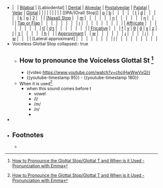 - |   | [Bilabial]([[Bilabial/IPA]]) | [Labiodental] | [Dental](javascript:void(0);) | [Alveolar](javascript:void(0);) | [Postalveolar](javascript:void(0);) | [Palatal](javascript:void(0);) | [Velar](javascript:void(0);) | [Glotal](javascript:void(0);) | | | | | | | | 
  | [[IPA/(Oral) Stop]] | [p](javascript:viewSymbol('symbols/p.html');) | [b](javascript:viewSymbol('symbols/b.html');) |   |   |   |   | [t](javascript:viewSymbol('symbols/t.html');) | [d](javascript:viewSymbol('symbols/d.html');) |   |   |   |   | [k](javascript:viewSymbol('symbols/k.html');) | [g](javascript:viewSymbol('symbols/g.html');) | [ʔ](javascript:viewSymbol('symbols/0294.html');) |   |
  | [(Nasal) Stop](javascript:void(0);) |   | [m](javascript:viewSymbol('symbols/m.html');) |   |   |   |   |   | [n](javascript:viewSymbol('symbols/n.html');) |   |   |   |   |   | [ŋ](javascript:viewSymbol('symbols/014B.html');) |   |   |
  | [Tap or Flap](javascript:void(0);) |   |   |   |   |   |   |   | [ɾ](javascript:viewSymbol('symbols/027E.html');) |   |   |   |   |   |   |   |   |
  | [Affricate](javascript:void(0);) |   |   |   |   |   |   |   |   | [tʃ](javascript:viewSymbol('symbols/02A7.html');) | [dʒ](javascript:viewSymbol('symbols/02A4.html');) |   |   |   |   |   |   |
  | [Fricative](javascript:void(0);) |   |   | [f](javascript:viewSymbol('symbols/f.html');) | [v](javascript:viewSymbol('symbols/v.html');) | [θ](javascript:viewSymbol('symbols/03B8.html');) | [ð](javascript:viewSymbol('symbols/00F0.html');) | [s](javascript:viewSymbol('symbols/s.html');) | [z](javascript:viewSymbol('symbols/z.html');) | [](javascript:viewSymbol('symbols/0283.html');)[ʃ](javascript:viewSymbol('symbols/0283.html');) | [ʒ](javascript:viewSymbol('symbols/0292.html');) |   |   |   |   | [h](javascript:viewSymbol('symbols/h.html');) |   |
  | [Approximant](javascript:void(0);) |   | [w](javascript:viewSymbol('symbols/w.html');) |   |   |   |   |   | [ɹ](javascript:viewSymbol('symbols/0279.html');) |   |   |   | [j](javascript:viewSymbol('symbols/j.html');) |   | [w](javascript:viewSymbol('symbols/w.html');) |   |   |
  | [Lateral approximant] |   |   |   |   |   |   |   | [l](javascript:viewSymbol('symbols/l.html');) |   |   |   |   |   |   |   |   |
- Voiceless Glottal Stop
  collapsed:: true
	- How to pronounce the Voiceless Glottal St [^1]
		-
		- {{video https://www.youtube.com/watch?v=chcjHwWwVxQ}}
		- {{youtube-timestamp 95}} - {{youtube-timestamp 180}}
	- When it is used[^1]
		- when this sound comes before t
			- vowel
			- /l/
			- /m/
			- /n/
			-
-
- ## Footnotes
	- [^1]: [How to Pronounce the Glottal Stop/Glottal T and When is it Used - Pronunciation with Emma](https://www.youtube.com/watch?v=chcjHwWwVxQ)
